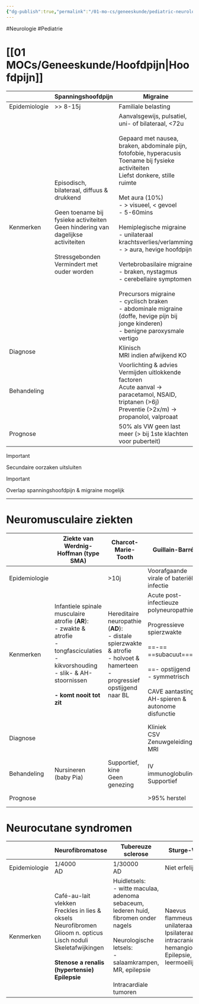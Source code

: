 ```yaml
---
{"dg-publish":true,"permalink":"/01-mo-cs/geneeskunde/pediatric-neurology/","noteIcon":"","created":"2024-11-24T10:55:24.078+01:00","updated":"2024-12-29T13:58:44.298+01:00"}
---
```


#Neurologie #Pediatrie 

# [[01 MOCs/Geneeskunde/Hoofdpijn\|Hoofdpijn]]

|               | Spanningshoofdpijn                                                                                                                                                                                         | Migraine                                                                                                                                                                                                                                                                                                                                                                                                                                                                                                                                                                                                                                                |                                                                                                          |
| ------------- | ---------------------------------------------------------------------------------------------------------------------------------------------------------------------------------------------------------- | ------------------------------------------------------------------------------------------------------------------------------------------------------------------------------------------------------------------------------------------------------------------------------------------------------------------------------------------------------------------------------------------------------------------------------------------------------------------------------------------------------------------------------------------------------------------------------------------------------------------------------------------------------- | -------------------------------------------------------------------------------------------------------- |
| Epidemiologie | >> 8-15j                                                                                                                                                                                                   | Familiale belasting                                                                                                                                                                                                                                                                                                                                                                                                                                                                                                                                                                                                                                     |                                                                                                          |
| Kenmerken     | Episodisch, bilateraal, diffuus & drukkend  <br>  <br>Geen toename bij fysieke activiteiten  <br>Geen hindering van dagelijkse activiteiten  <br>  <br>Stressgebonden  <br>Vermindert met ouder worden     | Aanvalsgewijs, pulsatiel, uni- of bilateraal, <72u  <br>  <br>Gepaard met nausea, braken, abdominale pijn, fotofobie, hyperacusis  <br>Toename bij fysieke activiteiten  <br>Liefst donkere, stille ruimte  <br>  <br>Met aura (10%)  <br>- > visueel, < gevoel  <br>- 5-60mins  <br>  <br>Hemiplegische migraine  <br>- unilateraal krachtsverlies/verlamming  <br>- > aura, hevige hoofdpijn  <br>  <br>Vertebrobasilaire migraine  <br>- braken, nystagmus  <br>- cerebellaire symptomen  <br>  <br>Precursors migraine  <br>- cyclisch braken  <br>- abdominale migraine (doffe, hevige pijn bij jonge kinderen)  <br>- benigne paroxysmale vertigo |                                                                                                          |
| Diagnose      |                                                                                                                                                                                                            | Klinisch  <br>MRI indien afwijkend KO                                                                                                                                                                                                                                                                                                                                                                                                                                                                                                                                                                                                                   |                                                                                                          |
| Behandeling   |                                                                                                                                                                                                            | Voorlichting & advies  <br>Vermijden uitlokkende factoren  <br>Acute aanval → paracetamol, NSAID, triptanen (>6j)  <br>Preventie (>2x/m) → propanolol, valproaat                                                                                                                                                                                                                                                                                                                                                                                                                                                                                        |                                                                                                          |
| Prognose      |                                                                                                                                                                                                            | 50% als VW geen last meer (> bij 1ste klachten voor puberteit)                                                                                                                                                                                                                                                                                                                                                                                                                                                                                                                                                                                          |                                                                                                          |


> [!important]  
> Secundaire oorzaken uitsluiten  
  
> [!important]  
> Overlap spanningshoofdpijn & migraine mogelijk  

  

---

# Neuromusculaire ziekten

|               | Ziekte van Werdnig-Hoffman (type SMA)                                                                                                                                                    | Charcot-Marie-Tooth                                                                                                                     | Guillain-Barré                                                                                                                                                                                                      | Spierdystrofie van Duchenne                                                                                                                                            | Dermatomyositis                                                                                                                                                                    | Myotone dystrofie / Ziekte van Steinert                       | Metabole spierziekten | Congenitale myopathieën                                                            |
| ------------- | ---------------------------------------------------------------------------------------------------------------------------------------------------------------------------------------- | --------------------------------------------------------------------------------------------------------------------------------------- | ------------------------------------------------------------------------------------------------------------------------------------------------------------------------------------------------------------------- | ---------------------------------------------------------------------------------------------------------------------------------------------------------------------- | ---------------------------------------------------------------------------------------------------------------------------------------------------------------------------------- | ------------------------------------------------------------- | --------------------- | ---------------------------------------------------------------------------------- |
| Epidemiologie |                                                                                                                                                                                          | >10j                                                                                                                                    | Voorafgaande virale of bateriële infectie                                                                                                                                                                           |                                                                                                                                                                        | Zeldzaam  <br>5-10j                                                                                                                                                                | AD                                                            |                       |                                                                                    |
| Kenmerken     | Infantiele spinale musculaire atrofie (**AR**):  <br>- zwakte & atrofie  <br>- tongfasciculaties  <br>- kikvorshouding  <br>- slik- & AH-stoornissen  <br>  <br>**- komt nooit tot zit** | Hereditaire neuropathie (**AD**):  <br>- distale spierzwakte & atrofie  <br>- holvoet & hamerteen  <br>- progressief opstijgend naar BL | Acute post-infectieuze polyneuropathie  <br>  <br>Progressieve spierzwakte  <br>  <br>==-== ==subacuut====  <br>  <br>==- opstijgend  <br>- symmetrisch  <br>  <br>CAVE aantasting AH-spieren & autonome disfunctie | Moeite met trap oplopen  <br>Neiging tot lopen op tenen  <br>Pseudohypertrofie kuiten  <br>  <br>Rond 10j rolstoelafhankelijk  <br>  <br>(Becker heeft milder verloop) | Symmetrisch, ==traag opstijgende== spierzwakte  <br>  <br>> koorts, malaise  <br>  <br>Heliotrope uitslag rond ogen  <br>  <br>Periorbitaal oedeem  <br>  <br>Gottron papels (1/3) | Congenitale vorm (ernstigste)  <br>  <br>  <br>Juveniele vorm | Hypotone zuigeling    | Hypotone zuigeling                                                                 |
| Diagnose      |                                                                                                                                                                                          |                                                                                                                                         | Kliniek  <br>CSV  <br>Zenuwgeleiding  <br>MRI                                                                                                                                                                       | ==Torenhoge spierenzymes <br>  <br>==Genetisch onderzoek                                                                                                               | Inflammatoire parameters & spierenzymen  <br>Spierbiopt  <br>MRI                                                                                                                   |                                                               |                       | ==Spierenzymen nauwelijks gestegen  <br>  <br>==Spierbiopt & elektronenmicroscopie |
| Behandeling   | Nursineren (baby Pia)                                                                                                                                                                    | Supportief, kine  <br>Geen genezing                                                                                                     | IV immunoglobulines  <br>Supportief                                                                                                                                                                                 | Supportief  <br>Orthesen  <br>Corticosteroïden  <br>Genetisch advies                                                                                                   | Corticosteroïden  <br>MTX                                                                                                                                                          |                                                               |                       |                                                                                    |
| Prognose      |                                                                                                                                                                                          |                                                                                                                                         | >95% herstel                                                                                                                                                                                                        | Levensverwachting 30-40j                                                                                                                                               | Betere prognose dan VW                                                                                                                                                             |                                                               |                       |                                                                                    |

  

# Neurocutane syndromen

|               | Neurofibromatose                                                                                                                                                                                           | Tubereuze sclerose                                                                                                                                                                                                                                                                                                                                                                                                                                                                                                                                                                                                                                      | Sturge-Weber                                                                                             |
| ------------- | ---------------------------------------------------------------------------------------------------------------------------------------------------------------------------------------------------------- | ------------------------------------------------------------------------------------------------------------------------------------------------------------------------------------------------------------------------------------------------------------------------------------------------------------------------------------------------------------------------------------------------------------------------------------------------------------------------------------------------------------------------------------------------------------------------------------------------------------------------------------------------------- | -------------------------------------------------------------------------------------------------------- |
| Epidemiologie | 1/4000  <br>AD                                                                                                                                                                                             | 1/30000  <br>AD                                                                                                                                                                                                                                                                                                                                                                                                                                                                                                                                                                                                                                         | Niet erfelijk                                                                                            |
| Kenmerken     | Café-au-lait vlekken  <br>Freckles in lies & oksels  <br>Neurofibromen  <br>Glioom n. opticus  <br>Lisch noduli  <br>Skeletafwijkingen  <br>  <br>**Stenose a renalis (hypertensie)  <br>Epilepsie  <br>** | Huidletsels:  <br>- witte maculaa, adenoma sebaceum, lederen huid, fibromen onder nagels  <br>  <br>Neurologische letsels:  <br>- salaamkrampen, MR, epilepsie  <br>  <br>Intracardiale tumoren                                                                                                                                                                                                                                                                                                                                                                                                                                                         | Naevus flammeus unilateraal  <br>Ipsilateraal intracranieel hemangioom  <br>Epilepsie, leermoeilijkheden |
